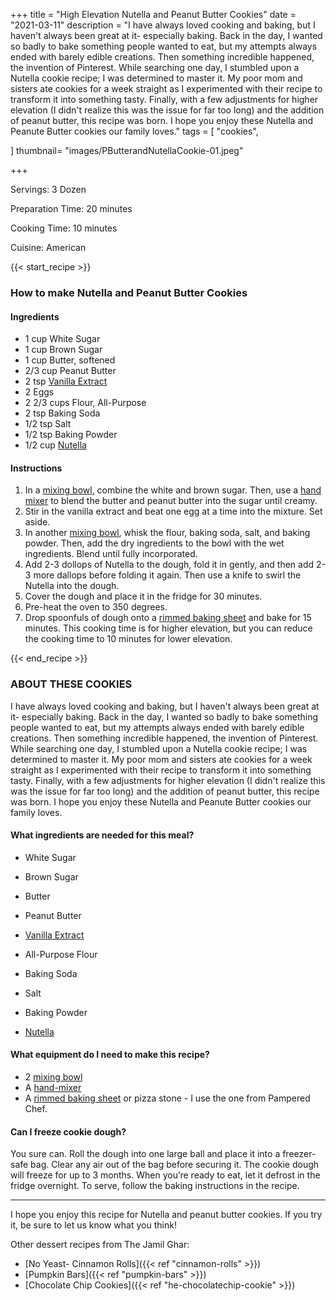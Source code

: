 +++
title = "High Elevation Nutella and Peanut Butter Cookies"
date = "2021-03-11"
description = "I have always loved cooking and baking, but I haven't always been great at it- especially baking. Back in the day, I wanted so badly to bake something people wanted to eat, but my attempts always ended with barely edible creations. Then something incredible happened, the invention of Pinterest. While searching one day, I stumbled upon a Nutella cookie recipe; I was determined to master it. My poor mom and sisters ate cookies for a week straight as I experimented with their recipe to transform it into something tasty. Finally, with a few adjustments for higher elevation (I didn't realize this was the issue for far too long) and the addition of peanut butter, this recipe was born. I hope you enjoy these Nutella and Peanute Butter cookies our family loves."
tags = [
    "cookies",
 
]
thumbnail= "images/PButterandNutellaCookie-01.jpeg"

+++

Servings: 3 Dozen <!--more-->

Preparation Time: 20 minutes

Cooking Time: 10 minutes 

Cuisine: American  

{{< start_recipe >}}

### How to make Nutella and Peanut Butter Cookies

#### Ingredients 

* 1 cup White Sugar
* 1 cup Brown Sugar
* 1 cup Butter, softened
* 2/3 cup Peanut Butter 
* 2 tsp [Vanilla Extract](https://amzn.to/3o3rAPj)
* 2 Eggs
* 2 2/3 cups Flour, All-Purpose 
* 2 tsp Baking Soda
* 1/2 tsp Salt
* 1/2 tsp Baking Powder
* 1/2 cup [Nutella](https://amzn.to/3vgU75p)

#### Instructions 

1. In a [mixing bowl](https://amzn.to/3D2NC8M), combine the white and brown sugar. Then, use a [hand mixer](https://amzn.to/3bB2G3c) to blend the butter and peanut butter into the sugar until creamy.  
2. Stir in the vanilla extract and beat one egg at a time into the mixture. Set aside. 
3. In another [mixing bowl](https://amzn.to/3D2NC8M), whisk the flour, baking soda, salt, and baking powder. Then, add the dry ingredients to the bowl with the wet ingredients. Blend until fully incorporated. 
4. Add 2-3 dollops of Nutella to the dough, fold it in gently, and then add 2-3 more dallops before folding it again. Then use a knife to swirl the Nutella into the dough. 
5. Cover the dough and place it in the fridge for 30 minutes. 
6. Pre-heat the oven to 350 degrees. 
7. Drop spoonfuls of dough onto a [rimmed baking sheet](https://amzn.to/3vhinF4) and bake for 15 minutes. This cooking time is for higher elevation, but you can reduce the cooking time to 10 minutes for lower elevation. 

{{< end_recipe >}}

### ABOUT THESE COOKIES   

I have always loved cooking and baking, but I haven't always been great at it- especially baking. Back in the day, I wanted so badly to bake something people wanted to eat, but my attempts always ended with barely edible creations. Then something incredible happened, the invention of Pinterest. While searching one day, I stumbled upon a Nutella cookie recipe; I was determined to master it. My poor mom and sisters ate cookies for a week straight as I experimented with their recipe to transform it into something tasty. Finally, with a few adjustments for higher elevation (I didn't realize this was the issue for far too long) and the addition of peanut butter, this recipe was born. I hope you enjoy these Nutella and Peanute Butter cookies our family loves.

#### What ingredients are needed for this meal?

* White Sugar 

* Brown Sugar 

* Butter 

* Peanut Butter

* [Vanilla Extract](https://amzn.to/3o3rAPj)

* All-Purpose Flour

* Baking Soda

* Salt 

* Baking Powder

* [Nutella](https://amzn.to/3vgU75p)

#### What equipment do I need to make this recipe?

* 2 [mixing bowl](https://amzn.to/3D2NC8M)
* A [hand-mixer](https://amzn.to/3bB2G3c)
* A [rimmed baking sheet](https://amzn.to/3vhinF4) or pizza stone - I use the one from Pampered Chef.

#### Can I freeze cookie dough? 

You sure can. Roll the dough into one large ball and place it into a freezer-safe bag. Clear any air out of the bag before securing it. The cookie dough will freeze for up to 3 months. When you’re ready to eat, let it defrost in the fridge overnight. To serve, follow the baking instructions in the recipe.  

----

I hope you enjoy this recipe for Nutella and peanut butter cookies. If you try it, be sure to let us know what you think!

Other dessert recipes from The Jamil Ghar:
* [No Yeast- Cinnamon Rolls]({{< ref "cinnamon-rolls" >}})
* [Pumpkin Bars]({{< ref "pumpkin-bars" >}})
* [Chocolate Chip Cookies]({{< ref "he-chocolatechip-cookie" >}})
